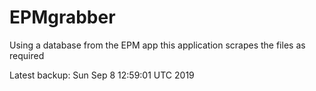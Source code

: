 # EPMgrabber
Using a database from the EPM app this application scrapes the files as required


Latest backup: Sun Sep 8 12:59:01 UTC 2019

